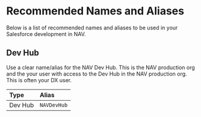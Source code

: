 # Recommended Names and Aliases

Below is a list of recommended names and aliases to be used in your Salesforce development in NAV.

## Dev Hub

Use a clear name/alias for the NAV Dev Hub. This is the NAV production org and the your user with access to the Dev Hub in the NAV production org. This is often your DX user.

| Type    | Alias       |
|:--------|:------------|
| Dev Hub | `NAVDevHub` |
